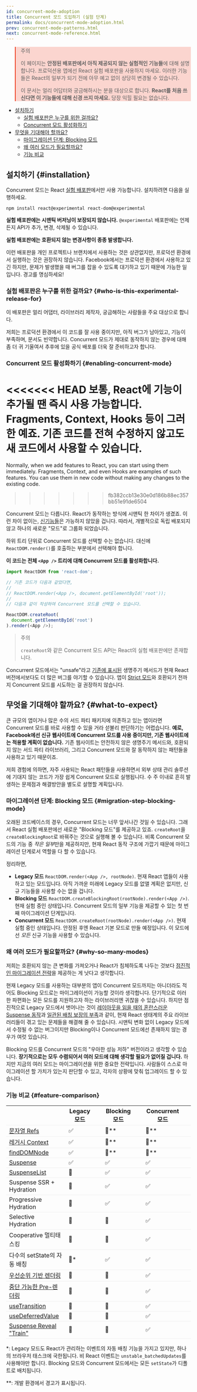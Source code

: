 ```yaml
---
id: concurrent-mode-adoption
title: Concurrent 모드 도입하기 (실험 단계)
permalink: docs/concurrent-mode-adoption.html
prev: concurrent-mode-patterns.html
next: concurrent-mode-reference.html
---
```


<style>
.scary > blockquote {
  background-color: rgba(237, 51, 21, 0.2);
  border-left-color: #ed3315;
}
</style>

<div class="scary">

>주의
>
>이 페이지는 **안정된 배포판에서 아직 제공되지 않는 실험적인 기능들**에 대해 설명합니다. 프로덕션용 앱에선 React 실험 배포판을 사용하지 마세요. 이러한 기능들은 React의 일부가 되기 전에 아무 예고 없이 상당히 변경될 수 있습니다.
>
>이 문서는 얼리 어답터와 궁금해하시는 분을 대상으로 합니다. **React를 처음 쓰신다면 이 기능들에 대해 신경 쓰지 마세요.** 당장 익힐 필요는 없습니다.

</div>

- [설치하기](#installation)
  - [실험 배포판은 누구를 위한 걸까요?](#who-is-this-experimental-release-for)
  - [Concurrent 모드 활성화하기](#enabling-concurrent-mode)
- [무엇을 기대해야 할까요?](#what-to-expect)
  - [마이그레이션 단계: Blocking 모드](#migration-step-blocking-mode)
  - [왜 여러 모드가 필요할까요?](#why-so-many-modes)
  - [기능 비교](#feature-comparison)

## 설치하기 {#installation}

Concurrent 모드는 React [실험 배포판](/blog/2019/10/22/react-release-channels.html#experimental-channel)에서만 사용 가능합니다. 설치하려면 다음을 실행하세요.

```
npm install react@experimental react-dom@experimental
```

**실험 배포판에는 시맨틱 버저닝이 보장되지 않습니다.**
`@experimental` 배포판에는 언제든지 API가 추가, 변경, 삭제될 수 있습니다.

**실험 배포판에는 호환되지 않는 변경사항이 종종 발생합니다.**

이런 배포판을 개인 프로젝트나 브랜치에서 사용하는 것은 상관없지만, 프로덕션 환경에서 실행하는 것은 권장하지 않습니다. Facebook에서는 프로덕션 환경에서 사용하고 있긴 하지만, 문제가 발생했을 때 버그를 잡을 수 있도록 대기하고 있기 때문에 가능한 일입니다. 경고를 명심하세요!

### 실험 배포판은 누구를 위한 걸까요? {#who-is-this-experimental-release-for}

이 배포판은 얼리 어댑터, 라이브러리 제작자, 궁금해하는 사람들을 주요 대상으로 합니다.

저희는 프로덕션 환경에서 이 코드를 잘 사용 중이지만, 아직 버그가 남아있고, 기능이 부족하며, 문서도 빈약합니다. Concurrent 모드가 제대로 동작하지 않는 경우에 대해 좀 더 귀 기울여서 추후에 있을 공식 배포를 더욱 잘 준비하고자 합니다.

### Concurrent 모드 활성화하기 {#enabling-concurrent-mode}

<<<<<<< HEAD
보통, React에 기능이 추가될 땐 즉시 사용 가능합니다. Fragments, Context, Hooks 등이 그러한 예죠. 기존 코드를 전혀 수정하지 않고도 새 코드에서 사용할 수 있습니다.
=======
Normally, when we add features to React, you can start using them immediately. Fragments, Context, and even Hooks are examples of such features. You can use them in new code without making any changes to the existing code.
>>>>>>> fb382ccb13e30e0d186b88ec357bb51e91de6504

Concurrent 모드는 다릅니다. React가 동작하는 방식에 시맨틱 한 차이가 생겼죠. 이런 차이 없이는, [신기능들](/docs/concurrent-mode-patterns.html)은 가능하지 않았을 겁니다. 따라서, 개별적으로 독립 배포되지 않고 하나의 새로운 "모드"로 그룹화 되었습니다.

하위 트리 단위로 Concurrent 모드를 선택할 수는 없습니다. 대신에 `ReactDOM.render()`를 호출하는 부분에서 선택해야 합니다.

**이 코드는 전체 `<App />` 트리에 대해 Concurrent 모드를 활성화합니다.**

```js
import ReactDOM from 'react-dom';

// 기존 코드가 다음과 같았다면,
//
// ReactDOM.render(<App />, document.getElementById('root'));
//
// 다음과 같이 작성하여 Concurrent 모드를 선택할 수 있습니다.

ReactDOM.createRoot(
  document.getElementById('root')
).render(<App />);
```

>주의
>
>`createRoot`와 같은 Concurrent 모드 API는 React의 실험 배포판에만 존재합니다.

Concurrent 모드에서는 "unsafe"라고 [기존에 표시된](/blog/2018/03/27/update-on-async-rendering.html) 생명주기 메서드가 현재 React 버전에서보다도 더 많은 버그를 야기할 수 있습니다. 앱이 [Strict 모드](/docs/strict-mode.html)와 호환되기 전까지 Concurrent 모드를 시도하는 걸 권장하지 않습니다.

## 무엇을 기대해야 할까요? {#what-to-expect}

큰 규모의 앱이거나 많은 수의 서드 파티 패키지에 의존하고 있는 앱이라면 Concurrent 모드를 바로 사용할 수 있을 거라 섣불리 판단하기는 어렵습니다. **예로, Facebook에선 신규 웹사이트에 Concurrent 모드를 사용 중이지만, 기존 웹사이트에는 적용할 계획이 없습니다.** 기존 웹사이트는 안전하지 않은 생명주기 메서드와, 호환되지 않는 서드 파티 라이브러리, 그리고 Concurrent 모드와 잘 동작하지 않는 패턴들을 사용하고 있기 때문이죠.

저희 경험에 의하면, 자주 사용되는 React 패턴들을 사용하면서 외부 상태 관리 솔루션에 기대지 않는 코드가 가장 쉽게 Concurrent 모드로 실행됩니다. 수 주 이내로 흔히 발생하는 문제점과 해결방안을 별도로 설명할 계획입니다.

### 마이그레이션 단계: Blocking 모드 {#migration-step-blocking-mode}

오래된 코드베이스의 경우, Concurrent 모드는 너무 앞서나간 것일 수 있습니다. 그래서 React 실험 배포판에선 새로운 "Blocking 모드"를 제공하고 있죠. `createRoot`을 `createBlockingRoot`로 바꿔주는 것으로 실행해 볼 수 있습니다. 비록 Concurrent 모드의 기능 중 *작은 일부*만을 제공하지만, 현재 React 동작 구조에 가깝기 때문에 마이그레이션 단계로서 역할을 다 할 수 있습니다.

정리하면,

* **Legacy 모드** `ReactDOM.render(<App />, rootNode)`. 현재 React 앱들이 사용하고 있는 모드입니다. 아직 가까운 미래에 Legacy 모드를 없앨 계획은 없지만, 신규 기능들을 사용할 수는 없을 겁니다.
* **Blocking 모드** `ReactDOM.createBlockingRoot(rootNode).render(<App />)`. 현재 실험 중인 상태입니다. Concurrent 모드의 일부 기능을 제공할 수 있는 첫 번째 마이그레이션 단계입니다.
* **Concurrent 모드** `ReactDOM.createRoot(rootNode).render(<App />)`. 현재 실험 중인 상태입니다. 안정된 후엔 React 기본 모드로 만들 예정입니다. 이 모드에선 *모든* 신규 기능을 사용할 수 있습니다.

### 왜 여러 모드가 필요할까요? {#why-so-many-modes}

저희는 호환되지 않는 큰 변화를 가져오거나 React가 침체하도록 나두는 것보다 [점진적인 마이그레이션 전략](/docs/faq-versioning.html#commitment-to-stability)을 제공하는 게 낫다고 생각합니다.

현재 Legacy 모드를 사용하는 대부분의 앱이 Concurrent 모드까지는 아니더라도 적어도 Blocking 모드로는 마이그레이션이 가능할 것이라 생각합니다. 단기적으로 이러한 파편화는 모든 모드를 지원하고자 하는 라이브러리엔 귀찮을 수 있습니다. 하지만 점진적으로 Legacy 모드에서 벗어나는 것이 [레이아웃을 읽을 때의 혼란스러운 Suspense 동작](https://github.com/facebook/react/issues/14536)과 [일관된 배칭 보장의 부족](https://github.com/facebook/react/issues/15080)과 같이, 현재 React 생태계의 주요 라이브러리들이 겪고 있는 문제들을 해결해 줄 수 있습니다. 시맨틱 변화 없이 Legacy 모드에서 수정될 수 없는 버그이지만 Blocking이나 Concurrent 모드에선 존재하지 않는 경우가 여럿 있습니다.

Blocking 모드를 Concurrent 모드의 "우아한 성능 저하" 버전이라고 생각할 수 있습니다. **장기적으로는 모두 수렴되어서 여러 모드에 대해 생각할 필요가 없어질 겁니다.** 하지만 지금의 여러 모드는 마이그레이션을 위한 중요한 전략입니다. 사람들이 스스로 마이그레이션 할 가치가 있는지 판단할 수 있고, 각자의 상황에 맞춰 업그레이드 할 수 있습니다.

### 기능 비교 {#feature-comparison}

<style>
  #feature-table table { border-collapse: collapse; }
  #feature-table th { padding-right: 30px; }
  #feature-table tr { border-bottom: 1px solid #eee; }
</style>

<div id="feature-table">

|   |Legacy 모드  |Blocking 모드  |Concurrent 모드  |
|---  |---  |---  |---  |
|[문자열 Refs](/docs/refs-and-the-dom.html#legacy-api-string-refs)  |✅  |🚫**  |🚫**  |
|[레거시 Context](/docs/legacy-context.html) |✅  |🚫**  |🚫**  |
|[findDOMNode](/docs/strict-mode.html#warning-about-deprecated-finddomnode-usage)  |✅  |🚫**  |🚫**  |
|[Suspense](/docs/concurrent-mode-suspense.html#what-is-suspense-exactly) |✅  |✅  |✅  |
|[SuspenseList](/docs/concurrent-mode-patterns.html#suspenselist) |🚫  |✅  |✅  |
|Suspense SSR + Hydration |🚫  |✅  |✅  |
|Progressive Hydration  |🚫  |✅  |✅  |
|Selective Hydration  |🚫  |🚫  |✅  |
|Cooperative 멀티태스킹 |🚫  |🚫  |✅  |
|다수의 setState의 자동 배칭     |🚫* |✅  |✅  |
|[우선순위 기반 렌더링](/docs/concurrent-mode-patterns.html#splitting-high-and-low-priority-state) |🚫  |🚫  |✅  |
|[중단 가능한 Pre-렌더링](/docs/concurrent-mode-intro.html#interruptible-rendering) |🚫  |🚫  |✅  |
|[useTransition](/docs/concurrent-mode-patterns.html#transitions)  |🚫  |🚫  |✅  |
|[useDeferredValue](/docs/concurrent-mode-patterns.html#deferring-a-value) |🚫  |🚫  |✅  |
|[Suspense Reveal "Train"](/docs/concurrent-mode-patterns.html#suspense-reveal-train)  |🚫  |🚫  |✅  |

</div>

\*: Legacy 모드도 React가 관리하는 이벤트의 자동 배칭 기능을 가지고 있지만, 하나의 브라우저 태스크에 국한됩니다. 비 React 이벤트는 `unstable_batchedUpdates`를 사용해야만 합니다. Blocking 모드와 Concurrent 모드에서는 모든 `setState`가 디폴트로 배치됩니다.

\*\*: 개발 환경에서 경고가 표시됩니다.
